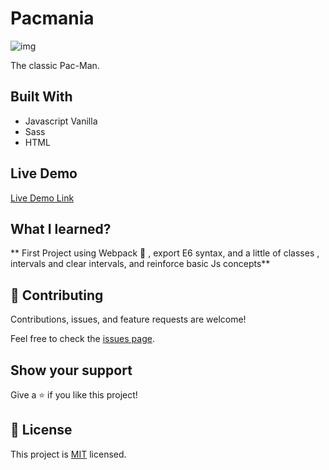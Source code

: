 # Pacmania 

![img](https://res.cloudinary.com/turbopila/image/upload/v1616281481/ezgif.com-gif-maker_oni0ns.gif)

The classic Pac-Man.

## Built With
- Javascript Vanilla
- Sass
- HTML

## Live Demo

[Live Demo Link](https://renzo4web.github.io/PACMANIA/)

## What I learned?

** First Project using Webpack 🤯 , export E6 syntax, and a little of classes , intervals and clear intervals, and reinforce basic Js concepts**

## 🤝 Contributing

Contributions, issues, and feature requests are welcome!

Feel free to check the [issues page](issues/).

## Show your support

Give a ⭐️ if you like this project!

## 📝 License

This project is [MIT](lic.url) licensed.
